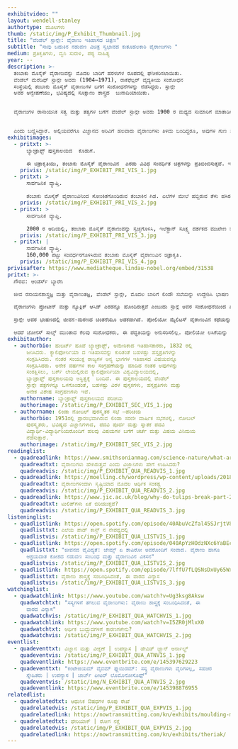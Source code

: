 ```yaml
---
exhibitvideo: ""
layout: wendell-stanley
authortype: ಮೂಲಗಳು
thumb: /static/img/P_Exhibit_Thumbnail.jpg
title: "ವೆಂಡೆಲ್‌ ಸ್ಟಾನ್ಲೇ: ವೈರಾಣು ಇತಿಹಾಸದ ಚಿತ್ರಣ"
subtitle: "ಸಾವು ಬದುಕಿನ ನಡುವಣ ವಿಚಿತ್ರ ಸ್ವಭಾವದ ಕುತೂಹಲಕಾರಿ ವೈರಾಣುಗಳು "
medium: ಪ್ರತಿಕೃತಿಗಳು, ದ್ವನಿ ಸುರುಳಿ, ಪಠ್ಯ ಸಾಹಿತ್ಯ
year: --
description: >-
  ತಂಬಾಕು ಮೊಸೈಕ್‌ ವೈರಾಣುವನ್ನು ಮೊದಲ ಬಾರಿಗೆ ಹರಳುಗಳ ರೂಪದಲ್ಲಿ ಘನೀಕರಿಸಲಾಯಿತು. 
  ವೆಂಡೆಲ್‌ ಮೆರೆಡಿಥ್‌ ಸ್ಟಾನ್ಲೇ ಅವರು (1904–1971), ರಾಕೆಫೆಲ್ಲರ್‌ ವೈದ್ಯಕೀಯ ಸಂಶೋಧನ
  ಸಂಸ್ಥೆಯಲ್ಲಿ ತಂಬಾಕು ಮೊಸೈಕ್‌ ವೈರಾಣುಗಳ ಬಗೆಗೆ ಸಂಶೋಧನೆಗಳನ್ನು ನೆಡೆಸಿದ್ದರು. ಸ್ಟಾನ್ಲೇ
  ಅವರ ಅನ್ವೇಷಣೆಯು, ಭವಿಷ್ಯದಲ್ಲಿ ಸೂಕ್ಷಾಣು ಶಾಸ್ತ್ರದ  ಬುನಾದಿಯಾಯಿತು.  


  ವೈರಾಣುಗಳ ರಾಸಾಯನಿಕ ಸತ್ವ ಮತ್ತು ತತ್ವಗಳ ಬಗೆಗೆ ವೆಂಡೆಲ್‌ ಸ್ಟಾನ್ಲೇ ಅವರು 1900 ರ ಮಧ್ಯದ ಸುಮಾರಿಗೆ ಮಾತಾಡಿರುವ ದ್ವನಿ ಸುರುಳಿಯನ್ನು ಆಲಿಸಿ, ಇತಿಹಾಸವನ್ನೇ ಬದಲಾಯಿಸಿದ ವೈರಾಣುಗಳ ಬಗೆಗೆ ತಿಳಿದುಕೊಳ್ಳಿ.


  ಎಂದು ಬಣ್ಣಿಸಿದ್ದಾರೆ. ಅಲ್ಲಿಯವರೆಗೂ ವಿಜ್ಞಾನದ ಅರಿವಿಗೆ ಹಲವಾರು ವೈರಾಣುಗಳು ತಿಳಿದು ಬಂದಿದ್ದರೂ, ಅವುಗಳ ಗುಣ ಸ್ವಭಾವ ಮತ್ತು ರಾಸಾಯನಿಕ ತತ್ವಗಳ ಜ್ಙಾನ ಇನ್ನೂ ನಿಗೂಢವಾಗಿತ್ತು.  ಸ್ಟಾಂಲಿ ಅವರ ಸಂಶೋಧನೆಯು ವೈಜ್ಞಾನಿಕ ಸಮೂಹದಲ್ಲಿ ಹೊಸ ಅಲೆಗಳನ್ನು ಎಬ್ಬಿಸಿತ್ತು, ವೈರಾಣು ಅನುವಂಶಿಕತೆಯ ಅಧ್ಯಯನದ ಹೊಸ ಹಾದಿ ತೆರೆದಿತ್ತು. ಭವಿಷ್ಯದಲ್ಲಿ 1946 ರಲ್ಲಿ ರಾಸಾಯನಿಕ ಶಾಸ್ತ್ರದ ಕ್ಷೇತ್ರದಲ್ಲಿ, ಸಹ ಭಾಗಿತ್ವ ನೊಬೆಲ್‌ ಪುರಸ್ಕಾರವೂ ಸ್ಟಾಂಲಿಯವರಿಗೆ ಲಭಿಸಿತು.
exhibitimages:
  - pritxt: >-
      ಬ್ಯಾಂಕ್ರಾಫ್ಟ್‌ ಪುಸ್ತಕಾಲಯದ  ಕೊಡುಗೆ. 

      ಈ ಚಿತ್ರಾಕೃತಿಯು, ತಂಬಾಕು ಮೊಸೈಕ್‌ ವೈರಾಣುವಿನ  ಎರಡು ವಿವಿಧ ಸಂವರ್ಧಿತ ಚಿತ್ರಗಳನ್ನು ಪ್ರತಿಬಿಂಬಿಸುತ್ತವೆ. ಇಲೆಕ್ಟ್ರಾನ್‌ ಸೂಕ್ಷ್ಮ ದರ್ಶಕದ ಮುಖೇಣ, 20,000 ಪಟ್ಟು ಸಂವರ್ಧನಗೊಳಿಸಿದರೂ ಈ ವೈರಾಣುವನ್ನು ನೋಡುವುದು ಕಷ್ಟ ಸಾಧ್ಯವಾಗಿದೆ.  ವೆಂಡೆಲ್‌ ಸ್ಟಾನ್ಲೇ ಅವರು, ವೈರಾಣುವನ್ನು ಘನೀಕರಿಸಿದ 13 ವರ್ಷಗಳ ನಂತರ 1948 ಇಸವಿಯಲ್ಲಿ ಈ ಛಾಯಾಚಿತ್ರವನ್ನು ತೆಗೆಯಲಾಗಿದೆ. ಈ ಸಂವರ್ಧಕ ಚಿತ್ರಾಕೃತಿಗಳ ವಿನಃ ವೈರಾಣುಗಳು ಒಳಗೊಂಡಿರುವ ಕಣಗಳನ್ನು ಪತ್ತೆ ಹಚ್ಚುವುದು, ವೈಜ್ಞಾನಿಕ ಇತಿಹಾಸದಲ್ಲಿ ಅದ್ಭುತ ಚಮತ್ಕಾರವೇ ಆಗಿತ್ತು. ವೈರಾಣುಗಳು ಪ್ರೋಟೀನ್ಸ್‌ ಮತ್ತು ರೈಬೋ ನ್ಯೂಕ್ಲಿಕ್‌ ಆಸಿಡ್‌ ಹೊಂದಿರುತ್ತವೆ ಎಂಬ ಸ್ಟಾನ್ಲೇ ಅವರ ಅನ್ವೇಷಣೆಯು, ಭವಿಷ್ಯದಲ್ಲಿ ವೈರಾಣುಶಾಸ್ತ್ರದ ಬುನಾದಿಯಾಯಿತು.
    privis: /static/img/P_EXHIBIT_PRI_VIS_1.jpg
  - pritxt: >
      ಸಾರ್ವಜನಿಕ ವ್ಯಾಪ್ತಿ. 

      ತಂಬಾಕು ಮೊಸೈಕ್‌ ವೈರಾಣುವಿನಿಂದ ಸೋಂಕಿತಗೊಂಡಿರುವ ತಂಬಾಕಿನ ಗಿಡ. ಎಲೆಗಳ ಮೇಲೆ ಹಬ್ಬಿರುವ ತೆಳು ಹಸಿರು ಬಣ್ಣದ ಹಂದರದ ಮೂಲಕ ಗುರಿತಿಸಬಹುದಾಗಿದೆ.  
    privis: /static/img/P_EXHIBIT_PRI_VIS_2.jpg
  - pritxt: >
      ಸಾರ್ವಜನಿಕ ವ್ಯಾಪ್ತಿ.

      2000 ರ ಆದಿಯಲ್ಲಿ, ತಂಬಾಕು ಮೊಸೈಕ್‌ ವೈರಾಣುವನ್ನು ಸ್ವಚ್ಛಗೊಳಿಸಿ, ಇಲೆಕ್ಟ್ರಾನ್‌ ಸೂಕ್ಷ್ಮ ದರ್ಶಕದ ಮುಖೇಣ ತೆಗೆದಿರುವ ಚಿತ್ರಾಕೃತಿ.
    privis: /static/img/P_EXHIBIT_PRI_VIS_3.jpg
  - pritxt: |
      ಸಾರ್ವಜನಿಕ ವ್ಯಾಪ್ತಿ.
      160,000 ಪಟ್ಟು ಸಂವರ್ಧನಗೊಳಿಸಿರುವ ತಂಬಾಕು ಮೊಸೈಕ್‌ ವೈರಾಣುವಿನ ಚಿತ್ರಾಕೃತಿ. 
    privis: /static/img/P_EXHIBIT_PRI_VIS_4.jpg
privisafter: https://www.mediatheque.lindau-nobel.org/embed/31538
pritxt: >-
  ಗೌರವ: ಆಂಡೆರ್ಸ್‌ ಬ್ಯಾರೆನಿ 

  ಜೀವ ರಸಾಯನಶಾಸ್ತ್ರಜ್ಞ ಮತ್ತು ವೈರಾಣುತಜ್ಞ, ವೆಂಡೆಲ್‌ ಸ್ಟಾನ್ಲೇ, ಮೊದಲ ಬಾರಿಗೆ ಲಿಂಡೌ ಸಬೆಯನ್ನು ಉದ್ದೇಶಿಸಿ ಭಾಷಣ ಮಾಡುತ್ತಿದ್ದರು.  ಯುವ ವಿದ್ಯಾರ್ಥಿಗಳಿಂದ ಹಿಡಿದು ನೋಬಲ್‌ ಪುರಸ್ಕಾರಕ್ಕಾಗಿ ಸ್ಪರ್ಧಿಸುವಂತಹ ನಿಪುಣರ ವರೆಗೂ ವಿವಿಧ ಬಗೆಯ ಪ್ರೇಕ್ಷಕರನ್ನು ಉದ್ದೇಶಿಸಿ ಮಾತನಾಡಬೇಕಿತ್ತು. ವೈರಾಣುಗಳಂತಹ ಕ್ಲಿಷ್ಟಕರ ವಿಷಯ ವಸ್ತುವನ್ನು ಸಹ ಎಷ್ಟು ಸರಳವಾಗಿ ಬಣ್ಣಿಸಿದ್ದಾರೆ ಎಂಬುದನ್ನು ಇಂದಿಗೂ ಅವರ ದ್ವನಿ ಮುದ್ರಿಕೆಯಿಂದ ಅರಿಯ ಬಹುದು. (ಡಾ.ಲಿವಿಂಗ್‌ ಸ್ಟೋನ್‌ ಅನ್ನು ಹಡುಕುವ ಅನ್ವೇಷಕರಂತೆ) 1930 ರಲ್ಲಿ ವೈರಾಣುಗಳ ಅನ್ವೇಷಣೆಯಿಂದ ಹಿಡಿದು ಎಲ್ಲ ಹಂತಗಳನ್ನೂ ವಿವರಿಸುತ್ತಾರೆ, ನಂತರ ತಾವು ಸಂಸ್ಕರಿಸಿ ಘನೀಕರಿಸಿದ ಮೊದಲ ವೈರಾಣು 'ಟೊಬ್ಯಾಕೋ ಮೊಸ್ಯಾಕ್‌ ವೈರಾಣು' ವಿನ  ಬಗೆಗೆ ವಿವರಣೆ ನೀಡುತ್ತಾರೆ. 

  ವೈರಾಣುಗಳು ಪ್ರೋಟೀನ್‌ ಮತ್ತು ನ್ಯೂಕ್ಲಿಕ್‌ ಆಸಿಡ್‌ ಎರಡನ್ನೂ ಹೊಂದಿರುತ್ತವೆ ಎಂಬುದು ಸ್ಟಾನ್ಲೆ ಅವರ ಸಂಶೋಧನೆಯಿಂದ ತಿಳಿದು ಬಂದಿದೆ.  ಜೀವ ಕೋಶಗಳ ಹೊರಗಿದ್ದರೆ,  ವೈರಾಣುಗಳು ನಿರ್ಜೀವಿಗಳಂತೆ ವರ್ತಿಸುತ್ತವೆ, ಅವು ಬೆಳೆಯುವುದಿಲ್ಲ. ಆದ್ದರಿಂದ ವೈರಾಣುಗಳನ್ನು ಜೀವಿಗಳೆಂದು ಪರಿಗಣಿಸಬೇಕೇ ಇಲ್ಲವೇ ಎಂಬ ಪ್ರಶ್ನೆ ಹುಟ್ಟುತ್ತದೆ. ಅರಿಸ್ಟಾಟಲ್ ನ ಸಿದ್ಧಾಂತದ ಪ್ರಕಾರ ಜೀವ ಮತ್ತು ನಿರ್ಜೀವ ವಸ್ತುಗಳ ನಡುವೆ ಖಡಾಖಂಡಿತವಾದ ವಿಭಿನ್ನತೆ ಇದೆಯೇ ಎಂಬ ಸಂಶಯದ ಪ್ರಶ್ನೆಯನ್ನು ಸ್ಟಾನ್ಲೇ ಪುನಃ ಕೇಳುತ್ತಾರೆ. ಸ್ಟಾನ್ಲೇ ಅವರು ವಿವರಿಸುವಂತೆ, ಟಿ.ಎಂ.ವಿ ವೈರಾಣುವಿನ ಕಾರ್ಯ ಚಟುವಟಿಕೆ, ಬೆಳವಣಿಗೆ ಕೇವಲ ಸೂಕ್ಷ್ಮಾಣುಗಳ ಗುಣ ಲಕ್ಞಣಗಳನ್ನು ಅವಲಂಬಿಸಿದೆ ಎಂಬುದು ಇವರ ಸಂಸೋಧನೆಯಿಂದಲೇ ತಿಳಿದು ಬಂದಿರುವ ಸಂಗತಿ. ಈ ಸಂದರ್ಭದಲ್ಲಿ, ಆಲ್‌ ಫ್ರೆಡ್‌ ನೋಬಲ್‌ ಅವರು – “ಜೀವಿಗಳಲ್ಲಿರುವ ಅಣು-ಕಣಗಳು ಜೀವಂತವಾಗಿಯೂ ನಿರ್ಜೀವ ವಸ್ತುಗಳಲ್ಲಿ ಇರುವ ಅಣು-ಕಣಗಳು ಜೀವಹೀನವಾಗಿಯೂ ಇರುತ್ತವೆಯೇ“ ಎಂಬ ಮೂಲಭೂತ ಪ್ರಶ್ನೆಯನ್ನು ಮಾಡಿದ್ದಾರೆ.

  ಸ್ಟಾನ್ಲೇ ಅವರ ಭಾಷಣದಲ್ಲಿ ಜೀವನ-ಮರಣದ ಚಿಂತನೆಯೂ ಅಡಕವಾಗಿದೆ. ಪೋಲಿಯೋ ಮ್ಯೆಲಿಟಸ್‌ ವೈರಾಣುವಿನ ಕಥೆಯನ್ನು ಮತ್ತು ಪೋಲಿಯೋ ರೋಗಕ್ಕೆ ಸುರಕ್ಷಿತ ಲಸಿಕೆಯ ಉತ್ಪಾದನೆಯ ಬಗೆಯನ್ನು ಇಲ್ಲಿ ವಿಚರ್ಶಿಸುತ್ತಾರೆ. 1940 ಮತ್ತು 1950 ರ ದಶಕಗಳಲ್ಲಿ, ಸಂಯುಕ್ತ ರಾಜ್ಯಗಳಲ್ಲಿ, ಪೋಲಿಯೋ ರೋಗವು ವ್ಯಾಪಕವಾಗಿ ಹರಡಿತ್ತು. ಸಾಮಾನ್ಯ ವೈಜ್ಞಾನಿಕ ಪದ್ಧತಿಯ ಪ್ರಕಾರ ಪ್ರತಿಯೊಂದು ಸಣ್ಣ ಅನ್ವೇಷಣೆಯನ್ನು ಸಹ ಅನ್ಯ ವಿಜ್ಞಾನಿಗಳ ವಿಮರ್ಶೆಗಾಗಿ ಪ್ರಕಾಶಿಸುತ್ತಾರೆ.

  ಆದರೆ ಜೋನಸ್‌ ಸಾಲ್ಕ್‌ ಮುಂತಾದ ಕೆಲವು ಸಂಶೋಧಕರು, ಈ ಪದ್ಧತಿಯನ್ನು ಅನುಸರಿಸಲಿಲ್ಲ. ಪೋಲಿಯೋ ಲಸಿಕೆಯನ್ನು ಉತ್ಪಾದಿಸುವ ಭರದಲ್ಲಿ, ಸಂಶೋಧನೆಯ ಆಗು ಹೋಗುಗಳನ್ನು ಮತ್ತು ಸಂಬಂಧಿಸಿದ ಪರಿಣಾಮಗಳನ್ನು ಕೆಲವೇ ಜನರ ಸೀಮಿತ ಸಮಿತಿಯಲ್ಲಿ ನಿರ್ಣಯಿಸಲಾಗಿತ್ತು. ಇದರ ಫಲಸ್ವರೂಪವಾಗಿ, ಕೆಲವು ಗಂಭೀರವಾದ ತಪ್ಪು ನಿರ್ಧಾರಗಳನ್ನು ತೆಗೆದುಕೊಂಡಿದ್ದರು. ಮಕ್ಕಳಿಗೆ ಕೊಡುತ್ತಿದ್ದ ಈ ಫೋಲಿಯೋ ಲಸಿಕೆಯಿಂದಾಗಿ ಹಲವು ಮಕ್ಕಳು ಸಂಧಿವಾತ /ಲಕ್ವ ರೋಗಕ್ಕೆ ತುತ್ತಾದರು. ಈ ತಪ್ಪುಗಳನ್ನು ಸರಿ ಪಡಿಸುವ ಕಾಲಕ್ಕೆ, ವಿವಿಧ ಸಂಶೋಧನೆ ಮತ್ತು ಉತ್ಪಾದನೆ ಗುಂಪುಗಳ ನಡುವೆ ಸ್ಪರ್ಧೆ ಉಂಟಾಯಿತು. ಸ್ಟಾನ್ಲೇ ಅವರು ಇಂತಹ ಒಂದು ಗುಂಪುಗಳಲ್ಲಿ ಸಕ್ರಿಯ ಪಾತ್ರ ವಹಿಸಿದ್ದರು. ಸ್ಟಾನ್ಲೇ ಲಿಂಡಾ ಸಭೆಯನ್ನು ಉದ್ದೇಶಿಸಿ ಮಾತನಾಡುವ ಕಾಲಕ್ಕೆ, ಈ ಸ್ಪರ್ಧೆಯಲ್ಲಿ ಸಾಲ್ಕ್‌ ಅವರ ಲಸಿಕೆಯು ತೆರ್ಗಡೆಯಾಗಿ 1955 ಹೊತ್ತಿಗೆ ವಿಶ್ವದೆಲ್ಲೆಡೆ ಪ್ರಯೋಗಕ್ಕೆ ಬಂದಿತ್ತು!
exhibitauthor:
  - authorbio: ಹುಬರ್ಟ್‌ ಹೂವೆ ಬ್ಯಾಂಕ್ರಾಫ್ಟ್‌, ಅಮೇರಿಕಾದ ಇತಿಹಾಸಕಾರರು, 1832 ರಲ್ಲಿ
      ಜನಿಸಿದರು. ಕ್ಯಾಲಿಫೋರ್ನಿಯಾ ದ ಇತಿಹಾಸವನ್ನು ಕುರಿತಂತೆ ಬಹಳಷ್ಟು ಹಸ್ತಪ್ರತಿಗಳನ್ನು
      ಸಂಗ್ರಹಿಸಿದರು. ನಂತರ ಸಂಯುಕ್ತ ರಾಜ್ಯಗಳ ಅನ್ಯ ಭಾಗಗಳ ಇತಿಹಾಸದ ವಿಷಯವನ್ನೂ
      ಸಂಗ್ರಹಿಸಿದರು. ಅನೇಕ ವರ್ಷಗಳ ಕಾಲ ಸಂಗ್ರಹಣೆಯನ್ನು ಮಾಡಿದ ನಂತರ ಅವುಗಳನ್ನು
      ಸಂರಕ್ಷಿಸಲು, ಬರ್ಕ್ ಲೇಯಲ್ಲಿರುವ ಕ್ಯಾಲಿಫೋರ್ನಿಯಾ ವಿಶ್ವವಿದ್ಯಾಲಯದಲ್ಲಿ,
      ಬ್ಯಾಂಕ್ರಾಫ್ಟ್‌ ಪುಸ್ತಕಾಲಯವು ಅಸ್ಥಿತ್ವಕ್ಕೆ  ಬಂದಿದೆ. ಈ ಪುಸ್ತಕಾಲಯದಲ್ಲಿ ವೆಂಡೆಲ್‌
      ಸ್ಟಾನ್ಲೇ ಪತ್ರಗಳನ್ನೂ ಒಳಗೊಂಡಂತೆ, ಬಹಳಷ್ಟು ವಿರಳ ಪುಸ್ತಕಗಳು, ಹಸ್ತಪ್ರತಿಗಳು ಮತ್ತು
      ಅನೇಕ ವಿಶೇಷ ಸಂಗ್ರಹಣಗಳು ಇವೆ.
    authorname: ಬ್ಯಾಂಕ್ರಾಫ್ಟ್‌ ಪುಸ್ತಕಾಲಯದ ಪರಿಚಯ
    authorimage: /static/img/P_EXHIBIT_SEC_VIS_1.jpg
  - authorname: ಲಿಂಡಾ ನೋಬಲ್ ಪುರಸ್ಕೃತರ ಸಭೆ –ಪರಿಚಯ
    authorbio: 1951ರಲ್ಲಿ ಪ್ರಾರಂಭವಾಗಿರುವ ಲಿಂಡಾ ಸರಣೀ ವಾರ್ಷಿಕ ಸಭೆಗಳಲ್ಲಿ, ನೋಬಲ್‌
      ಪುರಸ್ಕೃತರು, ಭವಿಷ್ಯದ ವಿಜ್ಞಾನಿಗಳಾದ, ಪದವಿ ಪೂರ್ವ ಮತ್ತು ಸ್ನಾತಕ ಪದವಿ
      ವಿದ್ಯಾರ್ಥಿ-ವಿದ್ಯಾರ್ಥಿನಿಯರೊಂದಿಗೆ ಹಲವು ವಿಷಯಗಳ ಬಗೆಗೆ ಚರ್ಚೆ ಮತ್ತು ವಿಷಯ ವಿನಿಮಯ
      ನೆಡೆಸುತ್ತಾರೆ.
    authorimage: /static/img/P_EXHIBIT_SEC_VIS_2.jpg
readinglist:
  - quadreadlink: https://www.smithsonianmag.com/science-nature/what-are-viruses-history-tobacco-mosaic-disease-180974480/
    quadreadtxt: ವೈರಾಣುಗಳು ಹೇಗಿರುತ್ತವೆ ಎಂದು ವಿಜ್ಞಾನಿಗಳು ಹೇಗೆ ಉಹಿಸಿದರು?
    quadreadvis: /static/img/P_EXHIBIT_QUA_READVIS_1.jpg
  - quadreadlink: https://moelling.ch/wordpress/wp-content/uploads/2018/01/Rev_Roum-_Tulipomania-3.pdf
    quadreadtxt: ವೈರಾಣುಗಳಿಂದಾಗಿ ಸೃಷ್ಟಿಯಾದ ಮೊದಲ ಆರ್ಥಿಕ ಸಂಕಷ್ಟ
    quadreadvis: /static/img/P_EXHIBIT_QUA_READVIS_2.jpg
  - quadreadlink: https://www.jic.ac.uk/blog/why-do-tulips-break-part-2/
    quadreadtxt: ಟುಲಿಪ್‌ಗಳು ಏಕೆ ಬಿರಿಯುತ್ತವೆ?
    quadreadvis: /static/img/P_EXHIBIT_QUA_READVIS_3.jpg
listeninglist:
  - quadlistlink: https://open.spotify.com/episode/40AbuVcZfal45SJrjtV8HL
    quadlisttxt: ಎಲೆಯ ಪಾಡ್‌ ಕಾಸ್ಟ್‌ ನ ನೇಪಥ್ಯದಲ್ಲಿ
    quadlistvis: /static/img/P_EXHIBIT_QUA_LISTVIS_1.jpg
  - quadlistlink: https://open.spotify.com/episode/040ApYzHOdzNXc6YaBEcv9
    quadlisttxt: "ಜೀವನದ ವೈವಿದ್ಯತೆ: ಜೇಮ್ಸ್‌ ಏ ಶಾಪಿರೋ ಅವರೊಂದಿಗೆ ಸಂವಾದ. ವೈರಾಣು ಹಾಗೂ
      ಆಶ್ರಯದಾತ ಕೋಶದ ನಡುವಣ ಸಂಬಂಧ ಮತ್ತು ವೈರಾಣುವಿನ ವಿಕಸನ"
    quadlistvis: /static/img/P_EXHIBIT_QUA_LISTVIS_2.jpg
  - quadlistlink: https://open.spotify.com/episode/7lffU7fLQSNsDxUy65WxDi
    quadlisttxt: ವೈರಾಣು ಶಾಸ್ತ್ರಕ್ಕೆ ಸಂಬಂಧಿಸಿದಂತೆ, ಈ ವಾರದ ವಿನ್ಯಾಸ
    quadlistvis: /static/img/P_EXHIBIT_QUA_LISTVIS_3.jpg
watchinglist:
  - quadwatchlink: https://www.youtube.com/watch?v=Ug3ksg8Aksw
    quadwatchtxt: "ಸಸ್ಯಗಳಿಗೆ ತಗಲುವ ವೈರಾಣುಗಳು: ವೈರಾಣು ಶಾಸ್ತ್ರಕ್ಕೆ ಸಂಬಂಧಿಸಿದಂತೆ, ಈ
      ವಾರದ ವಿನ್ಯಾಸ"
    quadwatchvis: /static/img/P_EXHIBIT_QUA_WATCHVIS_1.jpg
  - quadwatchlink: https://www.youtube.com/watch?v=I5ZR0jMlxX0
    quadwatchtxt: ಆರ್ಥಿಕ ಬುದ್ಬುದಗಳಿಗೆ ಕಾರಣಗಳೇನು?
    quadwatchvis: /static/img/P_EXHIBIT_QUA_WATCHVIS_2.jpg
eventlist:
  - quadeventtxt: ವಿಜ್ಞಾನ ಮತ್ತು ವೀಕ್ಞಣೆ | ಉಪನ್ಯಾಸ | ಡೇವಿಡ್‌ ಜ್ಹಾನ್‌ ಆರ್ನಾಲ್ಡ್‌
    quadeventvis: /static/img/P_EXHIBIT_QUA_ATNVIS_1.jpg
    quadeventlink: https://www.eventbrite.com/e/145397629223
  - quadeventtxt: "ಕಂಟೇಜಿಯಮ್ ವೈವಮ್‌ ಫ್ಲುಯಿಡಮ್‌: ಸಸ್ಯ ವೈರಾಣುಗಳು ವೈರಿಗಳಲ್ಲ, ಸಹಚರ
      ಸ್ನೇಹಿತರು | ಉಪನ್ಯಾಸ | ಜಾರ್ಜ್‌ ಪೀಟರ್‌ ಲೊಮೊನೋಸೊಫ್ಫ್‌"
    quadeventvis: /static/img/N_EXHIBIT_QUA_ATNVIS_2.jpg
    quadeventlink: https://www.eventbrite.com/e/145398876955
relatedlist:
  - quadrelatedtxt: ಆಧುನಿಕ ಔಷಧಗಳ ರೂಪು ರೇಖೆ
    quadrelatedvis: /static/img/P_EXHIBIT_QUA_EXPVIS_1.jpg
    quadrelatedlink: https://nowtransmitting.com/kn/exhibits/moulding-modern-medicine/
  - quadrelatedtxt: ಥೇರಿಯಾಕ್‌ | ರೋಗ ನಕ್ಷೆ
    quadrelatedvis: /static/img/P_EXHIBIT_QUA_EXPVIS_2.jpg
    quadrelatedlink: https://nowtransmitting.com/kn/exhibits/theriak/
---
```

